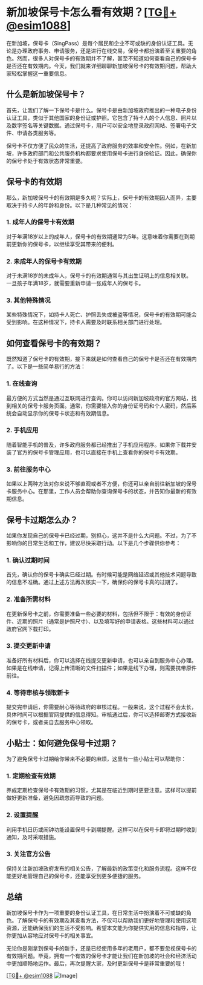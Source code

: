 # 新加坡保号卡怎么看有效期？[[TG💪+ @esim1088](https://t.me/s/esim1088)]

在新加坡，保号卡（SingPass）是每个居民和企业不可或缺的身份认证工具。无论是办理政府事务、申请服务，还是进行在线交易，保号卡都扮演着至关重要的角色。然而，很多人对保号卡的有效期并不了解，甚至不知道如何查看自己的保号卡是否还在有效期内。今天，我们就来详细聊聊新加坡保号卡的有效期问题，帮助大家轻松掌握这一重要信息。

## 什么是新加坡保号卡？

首先，让我们了解一下保号卡是什么。保号卡是由新加坡政府推出的一种电子身份认证工具，类似于其他国家的身份证或护照。它包含了持卡人的个人信息、照片以及数字签名等关键数据。通过保号卡，用户可以安全地登录政府网站、签署电子文件、申请各类服务等。

保号卡不仅方便了民众的生活，还提高了政府服务的效率和安全性。例如，在新加坡，许多政府部门和公共服务机构都要求使用保号卡进行身份验证。因此，确保你的保号卡处于有效状态非常重要。

## 保号卡的有效期

那么，新加坡保号卡的有效期是多久呢？实际上，保号卡的有效期因人而异，主要取决于持卡人的年龄和身份。以下是几种常见的情况：

### 1. 成年人的保号卡有效期

对于年满18岁以上的成年人，保号卡的有效期通常为5年。这意味着你需要在到期前更新你的保号卡，以继续享受其带来的便利。

### 2. 未成年人的保号卡有效期

对于未满18岁的未成年人，保号卡的有效期通常与其出生证明上的信息相关联。一旦孩子年满18岁，就需要重新申请一张成年人的保号卡。

### 3. 其他特殊情况

某些特殊情况下，如持卡人死亡、护照丢失或被盗等情况，保号卡的有效期可能会受到影响。在这种情况下，持卡人需要及时联系相关部门进行处理。

## 如何查看保号卡的有效期？

既然知道了保号卡的有效期，接下来就是如何查看自己的保号卡是否还在有效期内了。以下是一些简单易行的方法：

### 1. 在线查询

最方便的方式当然是通过互联网进行查询。你可以访问新加坡政府的官方网站，找到相关的保号卡服务页面。通常，你需要输入你的身份证号码和个人密码，然后系统会自动显示你的保号卡状态和有效期信息。

### 2. 手机应用

随着智能手机的普及，许多政府服务都已经推出了手机应用程序。如果你下载并安装了官方的保号卡管理应用，也可以直接在手机上查看你的保号卡有效期。

### 3. 前往服务中心

如果以上两种方法对你来说不够直观或者不方便，你还可以亲自前往新加坡的保号卡服务中心。在那里，工作人员会帮助你查询保号卡的状态，并告知你最新的有效期信息。

## 保号卡过期怎么办？

如果你发现自己的保号卡已经过期，别担心，这并不是什么大问题。不过，为了不影响你的日常生活和工作，建议尽快采取行动。以下是几个步骤供你参考：

### 1. 确认过期时间

首先，确认你的保号卡确实已经过期。有时候可能是网络延迟或其他技术问题导致的信息不准确。通过上述方法再次核实一下，确保你的保号卡真的过期了。

### 2. 准备所需材料

在更新保号卡之前，你需要准备一些必要的材料，包括但不限于：有效的身份证件、近期的照片（通常是护照尺寸）、以及填写好的申请表格。这些材料可以通过政府官网下载打印。

### 3. 提交更新申请

准备好所有材料后，你可以选择在线提交更新申请，也可以亲自到服务中心办理。如果是在线申请，记得上传清晰的文件扫描件；如果是线下办理，则需要携带原件前往。

### 4. 等待审核与领取新卡

提交完申请后，你需要耐心等待政府的审核过程。一般来说，这个过程不会太长，具体时间可以根据官网提供的信息得知。审核通过后，你可以选择邮寄方式接收新的保号卡，或者亲自去服务中心领取。

## 小贴士：如何避免保号卡过期？

为了避免保号卡过期给你带来不必要的麻烦，这里有一些小贴士可以帮助你：

### 1. 定期检查有效期

养成定期检查保号卡有效期的习惯，尤其是在临近到期时更要注意。这样可以提前做好更新准备，避免因疏忽而导致的问题。

### 2. 设置提醒

利用手机日历或闹钟功能设置保号卡到期提醒。这样可以在保号卡即将过期时收到通知，及时采取措施。

### 3. 关注官方公告

保持关注新加坡政府发布的相关公告，了解最新的政策变化和服务流程。这样不仅能更好地管理自己的保号卡，还能享受到更多便捷的服务。

## 总结

新加坡保号卡作为一项重要的身份认证工具，在日常生活中扮演着不可或缺的角色。了解保号卡的有效期及其查看方法，不仅可以帮助我们更好地管理和使用这项资源，还能确保我们的生活不受影响。希望本文能为你提供实用的信息和指导，让你更加从容地应对保号卡的相关事宜。

无论你是刚拿到保号卡的新手，还是已经使用多年的老用户，都不要忽视保号卡的有效期问题。毕竟，拥有一个有效的保号卡才能让我们在新加坡的社会和经济活动中更加顺畅地运作。最后，再次提醒大家，及时更新保号卡是非常重要的哦！

[[TG💪+ @esim1088](https://t.me/s/esim1088) ![Image](https://i.postimg.cc/4NQfJmqS/Snipaste-2025-05-13-00-14-12.png)]